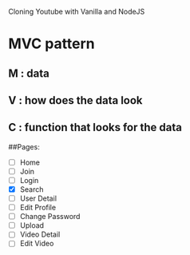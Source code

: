 Cloning Youtube with Vanilla and NodeJS

# MVC pattern

## M : data

## V : how does the data look

## C : function that looks for the data

##Pages:

- [ ] Home
- [ ] Join
- [ ] Login
- [x] Search
- [ ] User Detail
- [ ] Edit Profile
- [ ] Change Password
- [ ] Upload
- [ ] Video Detail
- [ ] Edit Video
